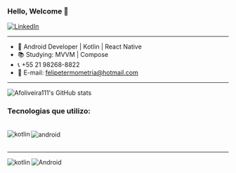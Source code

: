 ### Hello, Welcome 👋


 [![LinkedIn](https://img.shields.io/badge/LinkedIn-0077B5?style=for-the-badge&logo=linkedin&logoColor=white)](https://www.linkedin.com/in/id-antonio-felipe/)


------------------

- 📱  Android Developer | Kotlin | React Native
- 📚 Studying:  MVVM | Compose
- 📞 +55 21 98268-8822
- 📧 E-mail:  felipetermometria@hotmail.com

-------------------

![Afoliveira111's GitHub stats](https://github-readme-stats.vercel.app/api?username=afoliveira111&show_icons=true&theme=dracula)   

 
### Tecnologias que utilizo:


<div style="display: inline_block"><br/>
    <img align="left" alt="kotlin" src="https://img.shields.io/badge/Kotlin-0095D5?&style=for-the-badge&logo=kotlin&logoColor=white" /> <img align="center" alt="android" src="https://img.shields.io/badge/Android-3DDC84?style=for-the-badge&logo=android&logoColor=white" />
    <style="display: inline_block"><br/>    
</div><br/>


-------------------

![kotlin]( https://upload.wikimedia.org/wikipedia/commons/thumb/0/06/Kotlin_Icon.svg/150px-Kotlin_Icon.svg.png) 
![Android]( https://upload.wikimedia.org/wikipedia/commons/thumb/f/fc/Android_logo_%282014-2019%29.png/150px-Android_logo_%282014-2019%29.png)  
  


